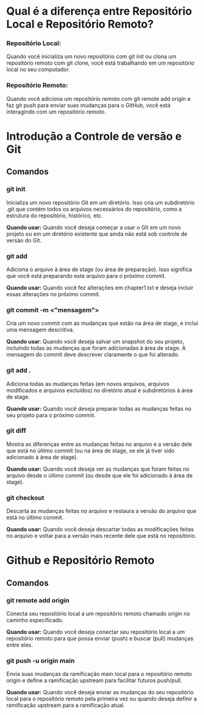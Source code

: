# Qual é a diferença entre Repositório Local e Repositório Remoto?

### Repositório Local:
Quando você inicializa um novo repositório com git init ou clona um repositório remoto com git clone, você está trabalhando em um repositório local no seu computador.

### Repositório Remoto:
Quando você adiciona um repositório remoto com git remote add origin <URL> e faz git push para enviar suas mudanças para o GitHub, você está interagindo com um repositório remoto.

# Introdução a Controle de versão e Git

## Comandos 

### git init
Inicializa um novo repositório Git em um diretório. Isso cria um subdiretório .git que contém todos os arquivos necessários do repositório, como a estrutura do repositório, histórico, etc.

**Quando usar:** Quando você deseja começar a usar o Git em um novo projeto ou em um diretório existente que ainda não está sob controle de versão do Git.

### git add <nome do arquivo>
Adiciona o arquivo à área de stage (ou área de preparação). Isso significa que você está preparando este arquivo para o próximo commit.

**Quando usar:** Quando você fez alterações em chapter1.txt e deseja incluir essas alterações no próximo commit.

### git commit -m <"mensagem">
Cria um novo commit com as mudanças que estão na área de stage, e inclui uma mensagem descritiva.

**Quando usar**: Quando você deseja salvar um snapshot do seu projeto, incluindo todas as mudanças que foram adicionadas à área de stage. A mensagem do commit deve descrever claramente o que foi alterado.

### git add .
Adiciona todas as mudanças feitas (em novos arquivos, arquivos modificados e arquivos excluídos) no diretório atual e subdiretórios à área de stage.

**Quando usar:** Quando você deseja preparar todas as mudanças feitas no seu projeto para o próximo commit.

### git diff <nome do arquivo>
Mostra as diferenças entre as mudanças feitas no arquivo e a versão dele que está no último commit (ou na área de stage, se ele já tiver sido adicionado à área de stage).

**Quando usar:** Quando você deseja ver as mudanças que foram feitas no arquivo desde o último commit (ou desde que ele foi adicionado à área de stage).

### git checkout <nome do arquivo>
Descarta as mudanças feitas no arquivo e restaura a versão do arquivo que está no último commit.

**Quando usar:** Quando você deseja descartar todas as modificações feitas no arquivo e voltar para a versão mais recente dele que está no repositório.

# Github e Repositório Remoto

## Comandos 

### git remote add origin <caminho do projeto>
Conecta seu repositório local a um repositório remoto chamado origin no caminho especificado.

**Quando usar:** Quando você deseja conectar seu repositório local a um repositório remoto para que possa enviar (push) e buscar (pull) mudanças entre eles.

### git push -u origin main
Envia suas mudanças da ramificação main local para o repositório remoto origin e define a ramificação upstream para facilitar futuros push/pull.

**Quando usar:** Quando você deseja enviar as mudanças do seu repositório local para o repositório remoto pela primeira vez ou quando deseja definir a ramificação upstream para a ramificação atual.